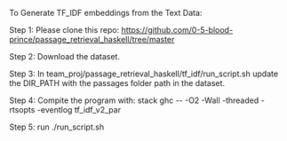 To Generate TF_IDF embeddings from the Text Data:

Step 1: Please clone this repo: https://github.com/0-5-blood-prince/passage_retrieval_haskell/tree/master

Step 2: Download the dataset.

Step 3: In team_proj/passage_retrieval_haskell/tf_idf/run_script.sh update the DIR_PATH with the passages folder path in the dataset.

Step 4: Compite the program with: stack ghc -- -O2 -Wall -threaded -rtsopts -eventlog tf_idf_v2_par

Step 5: run ./run_script.sh